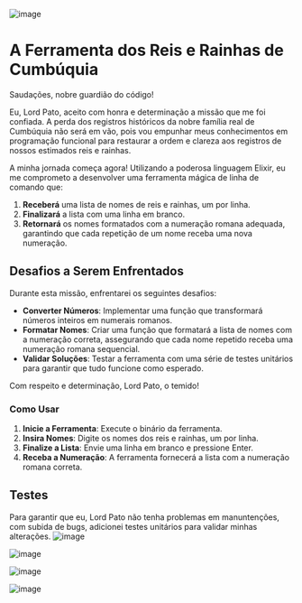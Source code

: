 ![image](https://github.com/user-attachments/assets/dc716ac1-f4cb-4fd7-a68e-48c30c598b98)

# **A Ferramenta dos Reis e Rainhas de Cumbúquia**

Saudações, nobre guardião do código!

Eu, Lord Pato, aceito com honra e determinação a missão que me foi confiada. A perda dos registros históricos da nobre família real de Cumbúquia não será em vão, pois vou empunhar meus conhecimentos em programação funcional para restaurar a ordem e clareza aos registros de nossos estimados reis e rainhas.

A minha jornada começa agora! Utilizando a poderosa linguagem Elixir, eu me comprometo a desenvolver uma ferramenta mágica de linha de comando que:

1. **Receberá** uma lista de nomes de reis e rainhas, um por linha.
2. **Finalizará** a lista com uma linha em branco.
3. **Retornará** os nomes formatados com a numeração romana adequada, garantindo que cada repetição de um nome receba uma nova numeração.

## **Desafios a Serem Enfrentados**

Durante esta missão, enfrentarei os seguintes desafios:

- **Converter Números**: Implementar uma função que transformará números inteiros em numerais romanos.
- **Formatar Nomes**: Criar uma função que formatará a lista de nomes com a numeração correta, assegurando que cada nome repetido receba uma numeração romana sequencial.
- **Validar Soluções**: Testar a ferramenta com uma série de testes unitários para garantir que tudo funcione como esperado.

Com respeito e determinação,
Lord Pato, o temido!

### **Como Usar**

1. **Inicie a Ferramenta**: Execute o binário da ferramenta.
2. **Insira Nomes**: Digite os nomes dos reis e rainhas, um por linha.
3. **Finalize a Lista**: Envie uma linha em branco e pressione Enter.
4. **Receba a Numeração**: A ferramenta fornecerá a lista com a numeração romana correta.

## **Testes**
Para garantir que eu, Lord Pato não tenha problemas em manuntenções, com subida de bugs, adicionei testes unitários para validar minhas alterações.
![image](https://github.com/user-attachments/assets/668d385b-98e3-45cd-98b1-3224f349d634)

![image](https://github.com/user-attachments/assets/ea6c7310-3b26-46c4-8726-f352de37ba19)

![image](https://github.com/user-attachments/assets/c4a1f70a-32ff-46df-9319-df6b30dfe013)

![image](https://github.com/user-attachments/assets/a9e3e1f4-d0c2-4896-931e-37a699f62528)


